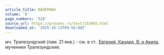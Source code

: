 ```yaml
---
article_title: ВАЛЕРИАН
volume: '6'
page_numbers: '528'
source_url: https://pravenc.ru/text/153965.html
downloaded_at: '2025-10-13T09:56:00Z'
---
```


мч. Трапезундский (пам. 21 янв.) - см. в ст.. [Евгений, Кандид, В. и Акила](<https://pravenc.ru/text/Евгений  Кандид  В  и Акила.html>), мученики Трапезундские.
